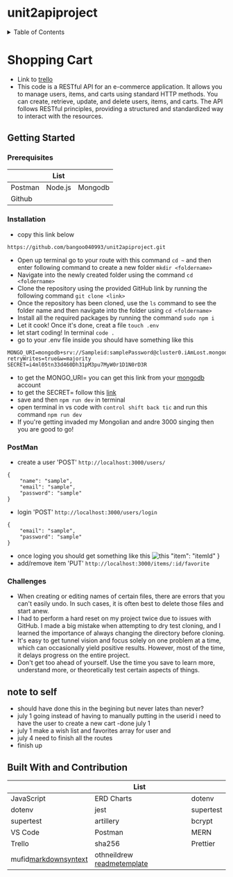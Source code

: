 # unit2apiproject

<details>
  <summary>Table of Contents</summary>
  <ol>
    <li>
      <a href="#about-the-project">About The Project</a>
      <ul>
        <li><a href="#Shopping-Cart">Shopping Cart</a></li>
      </ul>
    </li>
    <li>
      <a href="#getting-started">Getting Started</a>
      <ul>
        <li><a href="#prerequisites">Prerequisites</a></li>
        <li><a href="#installation">Installation</a></li>
        <li><a href="#PostMan">Postman</a></li>
      </ul>
    </li>
    <li><a href="#challenges">challenges</a></li>
    <li><a href="#note-to-self">note to self</a></li>
    <li><a href="#Built-With-and-Contribution">built with and contribution</a></li>
  </ol>
</details>

# Shopping Cart

-   Link to [trello](https://trello.com/invite/b/ieQ1mtcf/ATTIface979797e68de5cf0f94b9bc46405cE4727943/pack-opening)
-   This code is a RESTful API for an e-commerce application. It allows you to manage users, items, and carts using standard HTTP methods. You can create, retrieve, update, and delete users, items, and carts. The API follows RESTful principles, providing a structured and standardized way to interact with the resources.

## Getting Started

### Prerequisites

|         | List    |         |
| ------- | ------- | ------- |
| Postman | Node.js | Mongodb |
| Github  |         |         |

### Installation

-   copy this link below
<pre><code>https://github.com/bangoo040993/unit2apiproject.git</code></pre>
-   Open up terminal go to your route with this command `cd ~` and then enter following command to create a new folder `mkdir <foldername>`
-   Navigate into the newly created folder using the command `cd <foldername>`
-   Clone the repository using the provided GitHub link by running the following command `git clone <link>`
-   Once the repository has been cloned, use the `ls` command to see the folder name and then navigate into the folder using `cd <foldername>`
-   Install all the required packages by running the command `sudo npm i`
-   Let it cook! Once it's done, creat a file `touch .env`
-   let start coding! In terminal `code .`
-   go to your .env file inside you should have something like this
<pre><code>MONGO_URI=mongodb+srv://Sampleid:samplePassword@cluster0.iAmLost.mongodb.net/samplecluster?retryWrites=true&w=majority
SECRET=i4ml05tn33d460Dh31pM3pu7MyW0r1D1N0rD3R</code></pre>
-   to get the MONGO_URI= you can get this link from your [mongodb](https://www.mongodb.com/) account
-   to get the SECRET= follow this [link](https://emn178.github.io/online-tools/sha256.html)
-   save and then `npm run dev` in terminal
-   open terminal in vs code with `control shift back tic` and run this command `npm run dev`
-   If you're getting invaded my Mongolian and andre 3000 singing then you are good to go!

### PostMan

-   create a user 'POST' `http://localhost:3000/users/`
<pre><code>{
    "name": "sample",
    "email": "sample",
    "password": "sample"
}</code></pre>
-   login 'POST' `http://localhost:3000/users/login`
 <pre><code>{
    "email": "sample",
    "password": "sample"
}</code></pre>
-   once loging you should get something like this ![this](https://i.imgur.com/OEnOoyv.png)
    "item": "itemId"
}</code></pre>
-   add/remove item 'PUT' `http://localhost:3000/items/:id/favorite`

### Challenges

-   When creating or editing names of certain files, there are errors that you can't easily undo. In such cases, it is often best to delete those files and start anew.
-   I had to perform a hard reset on my project twice due to issues with GitHub. I made a big mistake when attempting to dry test cloning, and I learned the importance of always changing the directory before cloning.
-   It's easy to get tunnel vision and focus solely on one problem at a time, which can occasionally yield positive results. However, most of the time, it delays progress on the entire project.
-   Don't get too ahead of yourself. Use the time you save to learn more, understand more, or theoretically test certain aspects of things.

## note to self

-   should have done this in the begining but never lates than never?
-   july 1 going instead of having to manually putting in the userid i need to have the user to create a new cart -done july 1
-   july 1 make a wish list and favorites array for user and
-   july 4 need to finish all the routes
-   finish up

## Built With and Contribution

|                                                       | List                                                                                                |           |
| ----------------------------------------------------- | --------------------------------------------------------------------------------------------------- | --------- |
| JavaScript                                            | ERD Charts                                                                                          | dotenv    |
| dotenv                                                | jest                                                                                                | supertest |
| supertest                                             | artillery                                                                                           | bcrypt    |
| VS Code                                               | Postman                                                                                             | MERN      |
| Trello                                                | sha256                                                                                              | Prettier  |
| mufid[markdownsyntext](https://gist.github.com/mufid) | othneildrew [readmetemplate](https://github.com/othneildrew/Best-README-Template#about-the-project) |           |

<!-- add more
|                |                 |                 |
-->
